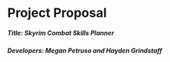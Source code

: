 # Project Proposal
##### Title: Skyrim Combat Skills Planner
##### Developers: Megan Petruso and Hayden Grindstaff
